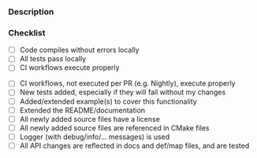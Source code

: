 <!-- Provide a short summary of your changes in the Title above -->

### Description
<!--
Describe your changes in detail.
For contribution process guide, look into CONTRIBUTING.md in the main directory

Remember: one PR should fix or enhance one thing.
    Consider splitting large PR into a few smaller PRs.

If this is a relatively **large or complex** change:
 - BEFORE creating a PR, try finding an existing issue or start a new discussion,
 - if the discussion is concluded, go ahead with this PR,
 - perhaps describe what alternatives you considered.

If this PR references or fixes an open issue, please link it here
    using "Ref. #<number>" or "Fixes: #<number>".
-->

### Checklist
<!--
Put an 'x' in the boxes that are checked.
Before checking all the boxes please mark the PR as draft.
-->

- [ ] Code compiles without errors locally
- [ ] All tests pass locally
- [ ] CI workflows execute properly
<!-- If you have more tasks to do before merging this PR, simply add them here -->

<!-- You can remove these entries, if they don't apply -->
- [ ] CI workflows, not executed per PR (e.g. Nightly), execute properly <!-- this can be checked, e.g., on your fork -->
- [ ] New tests added, especially if they will fail without my changes
- [ ] Added/extended example(s) to cover this functionality
- [ ] Extended the README/documentation
- [ ] All newly added source files have a license
- [ ] All newly added source files are referenced in CMake files
- [ ] Logger (with debug/info/... messages) is used
- [ ] All API changes are reflected in docs and def/map files, and are tested
